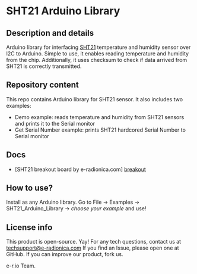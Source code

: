 # SHT21 Arduino Library

## Description and details
Arduino library for interfacing [SHT21][breakout]  temperature and humidity sensor over I2C to Arduino. Simple to use, it enables reading temperature and humidity from the chip. Additionally, it uses checksum to check if data arrived from SHT21 is correctly transmitted. 

## Repository content
This repo contains Arduino library for SHT21 sensor. It also includes two examples:
- Demo example: reads temperature and humidity from SHT21 sensors and prints it to the Serial monitor
- Get Serial Number example: prints SHT21 hardcored Serial Number to Serial monitor

## Docs
- [SHT21 breakout board by e-radionica.com] [breakout]

## How to use?
Install as any Arduino library. Go to File -> Examples -> SHT21_Arduino_Library -> *choose your example* and use! 

## License info
This product is open-source. Yay!
For any tech questions, contact us at techsupport@e-radionica.com
If you find an Issue, please open one at GitHub. If you can improve our product, fork us.

e-r.io Team.

[breakout]: https://e-radionica.com/en/sht21-humidity-and-temperature-sensor.html